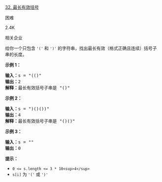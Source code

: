 [32. 最长有效括号](https://leetcode.cn/problems/longest-valid-parentheses/)

困难

2.4K

相关企业

给你一个只包含 `'('` 和 `')'` 的字符串，找出最长有效（格式正确且连续）括号子串的长度。

**示例 1：**

<pre><strong>输入：</strong>s = "(()"
<strong>输出：</strong>2
<strong>解释：</strong>最长有效括号子串是 "()"
</pre>

**示例 2：**

<pre><strong>输入：</strong>s = ")()())"
<strong>输出：</strong>4
<strong>解释：</strong>最长有效括号子串是 "()()"
</pre>

**示例 3：**

<pre><strong>输入：</strong>s = ""
<strong>输出：</strong>0
</pre>

**提示：**

* `0 <= s.length <= 3 * 10<sup>4</sup>`
* `s[i]` 为 `'('` 或 `')'`
